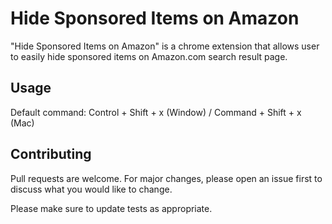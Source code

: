 # Hide Sponsored Items on Amazon

"Hide Sponsored Items on Amazon" is a chrome extension that allows user to easily hide sponsored items on Amazon.com search result page. 

## Usage

Default command: Control + Shift + x (Window) / Command + Shift + x (Mac)


## Contributing

Pull requests are welcome. For major changes, please open an issue first
to discuss what you would like to change.

Please make sure to update tests as appropriate.
